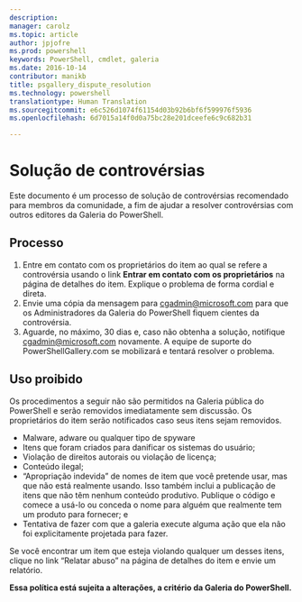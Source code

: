 ```yaml
---
description: 
manager: carolz
ms.topic: article
author: jpjofre
ms.prod: powershell
keywords: PowerShell, cmdlet, galeria
ms.date: 2016-10-14
contributor: manikb
title: psgallery_dispute_resolution
ms.technology: powershell
translationtype: Human Translation
ms.sourcegitcommit: e6c526d1074f61154d03b92b6bf6f599976f5936
ms.openlocfilehash: 6d7015a14f0d0a75bc28e201dceefe6c9c682b31

---
```


# Solução de controvérsias

Este documento é um processo de solução de controvérsias recomendado para membros da comunidade, a fim de ajudar a resolver controvérsias com outros editores da Galeria do PowerShell.

## Processo

1. Entre em contato com os proprietários do item ao qual se refere a controvérsia usando o link **Entrar em contato com os proprietários** na página de detalhes do item.
Explique o problema de forma cordial e direta.
2. Envie uma cópia da mensagem para [cgadmin@microsoft.com](mailto:cgadmin@microsoft.com) para que os Administradores da Galeria do PowerShell fiquem cientes da controvérsia.
3. Aguarde, no máximo, 30 dias e, caso não obtenha a solução, notifique [cgadmin@microsoft.com](mailto:cgadmin@microsoft.com) novamente.
A equipe de suporte do PowerShellGallery.com se mobilizará e tentará resolver o problema.


## Uso proibido

Os procedimentos a seguir não são permitidos na Galeria pública do PowerShell e serão removidos imediatamente sem discussão.  Os proprietários do item serão notificados caso seus itens sejam removidos.

- Malware, adware ou qualquer tipo de spyware
- Itens que foram criados para danificar os sistemas do usuário;
- Violação de direitos autorais ou violação de licença;
- Conteúdo ilegal;
- “Apropriação indevida” de nomes de item que você pretende usar, mas que não está realmente usando. Isso também inclui a publicação de itens que não têm nenhum conteúdo produtivo.
Publique o código e comece a usá-lo ou conceda o nome para alguém que realmente tem um produto para fornecer; e
- Tentativa de fazer com que a galeria execute alguma ação que ela não foi explicitamente projetada para fazer.


Se você encontrar um item que esteja violando qualquer um desses itens, clique no link “Relatar abuso” na página de detalhes do item e envie um relatório.

**Essa política está sujeita a alterações, a critério da Galeria do PowerShell.**




<!--HONumber=Oct16_HO2-->


